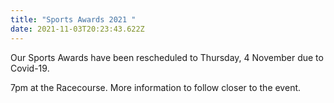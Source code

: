 ```yaml
---
title: "Sports Awards 2021 "
date: 2021-11-03T20:23:43.622Z
---
```

Our Sports Awards have been rescheduled to Thursday, 4 November due to Covid-19.

7pm at the Racecourse.
More information to follow closer to the event.